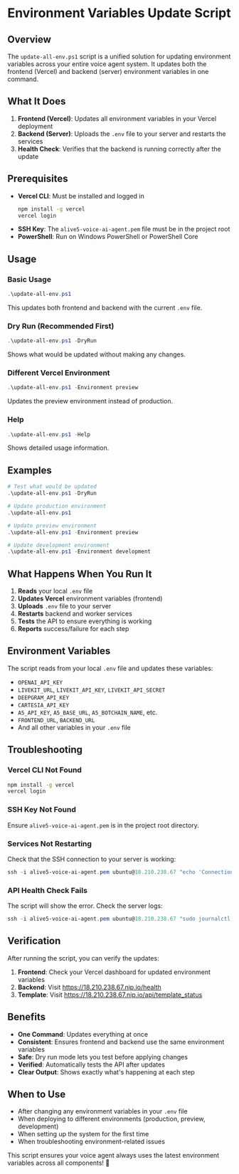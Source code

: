 # Environment Variables Update Script

## Overview

The `update-all-env.ps1` script is a unified solution for updating environment variables across your entire voice agent system. It updates both the frontend (Vercel) and backend (server) environment variables in one command.

## What It Does

1. **Frontend (Vercel)**: Updates all environment variables in your Vercel deployment
2. **Backend (Server)**: Uploads the `.env` file to your server and restarts the services
3. **Health Check**: Verifies that the backend is running correctly after the update

## Prerequisites

- **Vercel CLI**: Must be installed and logged in
  ```bash
  npm install -g vercel
  vercel login
  ```
- **SSH Key**: The `alive5-voice-ai-agent.pem` file must be in the project root
- **PowerShell**: Run on Windows PowerShell or PowerShell Core

## Usage

### Basic Usage
```powershell
.\update-all-env.ps1
```
This updates both frontend and backend with the current `.env` file.

### Dry Run (Recommended First)
```powershell
.\update-all-env.ps1 -DryRun
```
Shows what would be updated without making any changes.

### Different Vercel Environment
```powershell
.\update-all-env.ps1 -Environment preview
```
Updates the preview environment instead of production.

### Help
```powershell
.\update-all-env.ps1 -Help
```
Shows detailed usage information.

## Examples

```powershell
# Test what would be updated
.\update-all-env.ps1 -DryRun

# Update production environment
.\update-all-env.ps1

# Update preview environment
.\update-all-env.ps1 -Environment preview

# Update development environment
.\update-all-env.ps1 -Environment development
```

## What Happens When You Run It

1. **Reads** your local `.env` file
2. **Updates Vercel** environment variables (frontend)
3. **Uploads** `.env` file to your server
4. **Restarts** backend and worker services
5. **Tests** the API to ensure everything is working
6. **Reports** success/failure for each step

## Environment Variables

The script reads from your local `.env` file and updates these variables:

- `OPENAI_API_KEY`
- `LIVEKIT_URL`, `LIVEKIT_API_KEY`, `LIVEKIT_API_SECRET`
- `DEEPGRAM_API_KEY`
- `CARTESIA_API_KEY`
- `A5_API_KEY`, `A5_BASE_URL`, `A5_BOTCHAIN_NAME`, etc.
- `FRONTEND_URL`, `BACKEND_URL`
- And all other variables in your `.env` file

## Troubleshooting

### Vercel CLI Not Found
```bash
npm install -g vercel
vercel login
```

### SSH Key Not Found
Ensure `alive5-voice-ai-agent.pem` is in the project root directory.

### Services Not Restarting
Check that the SSH connection to your server is working:
```powershell
ssh -i alive5-voice-ai-agent.pem ubuntu@18.210.238.67 "echo 'Connection test'"
```

### API Health Check Fails
The script will show the error. Check the server logs:
```powershell
ssh -i alive5-voice-ai-agent.pem ubuntu@18.210.238.67 "sudo journalctl -u alive5-backend --no-pager -n 20"
```

## Verification

After running the script, you can verify the updates:

1. **Frontend**: Check your Vercel dashboard for updated environment variables
2. **Backend**: Visit https://18.210.238.67.nip.io/health
3. **Template**: Visit https://18.210.238.67.nip.io/api/template_status

## Benefits

- **One Command**: Updates everything at once
- **Consistent**: Ensures frontend and backend use the same environment variables
- **Safe**: Dry run mode lets you test before applying changes
- **Verified**: Automatically tests the API after updates
- **Clear Output**: Shows exactly what's happening at each step

## When to Use

- After changing any environment variables in your `.env` file
- When deploying to different environments (production, preview, development)
- When setting up the system for the first time
- When troubleshooting environment-related issues

This script ensures your voice agent always uses the latest environment variables across all components! 🚀
